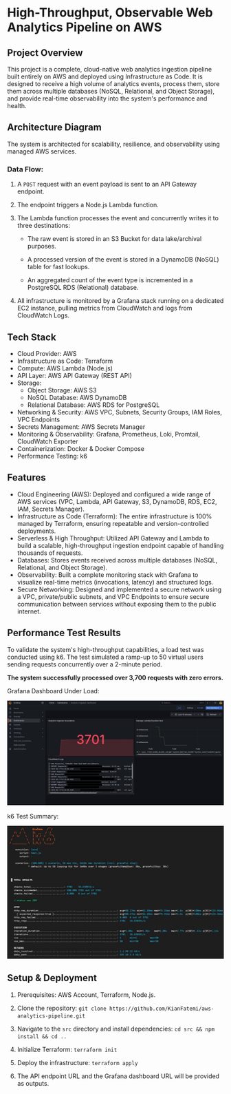 # High-Throughput, Observable Web Analytics Pipeline on AWS
## Project Overview

This project is a complete, cloud-native web analytics ingestion pipeline built entirely on AWS and deployed using Infrastructure as Code. It is designed to receive a high volume of analytics events, process them, store them across multiple databases (NoSQL, Relational, and Object Storage), and provide real-time observability into the system's performance and health.

## Architecture Diagram
The system is architected for scalability, resilience, and observability using managed AWS services.

### Data Flow:

1. A `POST` request with an event payload is sent to an API Gateway endpoint.
2. The endpoint triggers a Node.js Lambda function.
3. The Lambda function processes the event and concurrently writes it to three destinations:
   * The raw event is stored in an S3 Bucket for data lake/archival purposes.

   * A processed version of the event is stored in a DynamoDB (NoSQL) table for fast lookups.

   * An aggregated count of the event type is incremented in a PostgreSQL RDS (Relational) database.

4. All infrastructure is monitored by a Grafana stack running on a dedicated EC2 instance, pulling metrics from CloudWatch and logs from CloudWatch Logs.

## Tech Stack
* Cloud Provider: AWS
* Infrastructure as Code: Terraform
* Compute: AWS Lambda (Node.js)
* API Layer: AWS API Gateway (REST API)
* Storage:
    * Object Storage: AWS S3
    * NoSQL Database: AWS DynamoDB
    * Relational Database: AWS RDS for PostgreSQL
* Networking & Security: AWS VPC, Subnets, Security Groups, IAM Roles, VPC Endpoints
* Secrets Management: AWS Secrets Manager
* Monitoring & Observability: Grafana, Prometheus, Loki, Promtail, CloudWatch Exporter
* Containerization: Docker & Docker Compose
* Performance Testing: k6

## Features
* Cloud Engineering (AWS): Deployed and configured a wide range of AWS services (VPC, Lambda, API Gateway, S3, DynamoDB, RDS, EC2, IAM, Secrets Manager).
* Infrastructure as Code (Terraform): The entire infrastructure is 100% managed by Terraform, ensuring repeatable and version-controlled deployments.
* Serverless & High Throughput: Utilized API Gateway and Lambda to build a scalable, high-throughput ingestion endpoint capable of handling thousands of requests.
* Databases: Stores events received across multiple databases (NoSQL, Relational, and Object Storage).
* Observability: Built a complete monitoring stack with Grafana to visualize real-time metrics (invocations, latency) and structured logs.
* Secure Networking: Designed and implemented a secure network using a VPC, private/public subnets, and VPC Endpoints to ensure secure communication between services without exposing them to the public internet.

## Performance Test Results
To validate the system's high-throughput capabilities, a load test was conducted using k6. The test simulated a ramp-up to 50 virtual users sending requests concurrently over a 2-minute period.

**The system successfully processed over 3,700 requests with zero errors.**

Grafana Dashboard Under Load:

![Screenshot](images/AnalyticsIngestorTest.jpg)

k6 Test Summary:

![Screenshot](images/AnalyticsIngestork6Logs.jpg)

## Setup & Deployment
1. Prerequisites: AWS Account, Terraform, Node.js.

2. Clone the repository: `git clone https://github.com/KianFatemi/aws-analytics-pipeline.git`

3. Navigate to the `src` directory and install dependencies: `cd src && npm install && cd ..`

4. Initialize Terraform: `terraform init`

5. Deploy the infrastructure: `terraform apply`

6. The API endpoint URL and the Grafana dashboard URL will be provided as outputs.